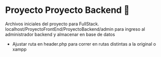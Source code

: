 # Proyecto Proyecto Backend :monocle_face:

Archivos iniciales del proyecto para  FullStack.
localhost/ProyectoFrontEnd/ProyectoBackend/admin
para ingreso al administrador backend y almacenar en base de datos
- Ajustar ruta en header.php para correr en rutas distintas a la original o xampp
